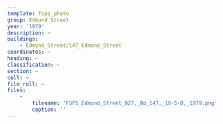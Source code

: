 ```yaml
---
template: fsps_photo
group: Edmund_Street
year: '1979'
description: ~
buildings:
    - Edmund_Street/147_Edmund_Street
coordinates: ~
heading: ~
classification: ~
section: ~
cell: ~
film_roll: ~
files:
    -
        filename: 'FSPS_Edmund_Street_027,_No_147,_18-5-D,_1979.png'
        caption: ''
---
```

